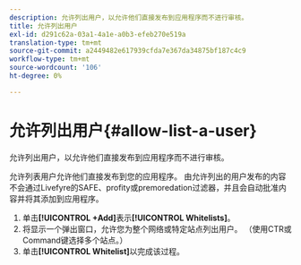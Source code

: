 ```yaml
---
description: 允许列出用户，以允许他们直接发布到应用程序而不进行审核。
title: 允许列出用户
exl-id: d291c62a-03a1-4a1e-a0b3-efeb270e519a
translation-type: tm+mt
source-git-commit: a2449482e617939cfda7e367da34875bf187c4c9
workflow-type: tm+mt
source-wordcount: '106'
ht-degree: 0%

---
```


# 允许列出用户{#allow-list-a-user}

允许列出用户，以允许他们直接发布到应用程序而不进行审核。

允许列表用户允许他们直接发布到您的应用程序。 由允许列出的用户发布的内容不会通过Livefyre的SAFE、profity或premoredation过滤器，并且会自动批准内容并将其添加到应用程序。

1. 单击&#x200B;**[!UICONTROL +Add]**&#x200B;表示&#x200B;**[!UICONTROL Whitelists]**。
1. 将显示一个弹出窗口，允许您为整个网络或特定站点列出用户。 （使用CTR或Command键选择多个站点。）
1. 单击&#x200B;**[!UICONTROL Whitelist]**&#x200B;以完成该过程。
